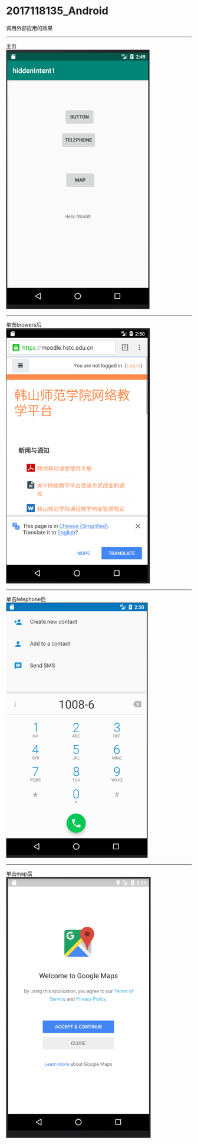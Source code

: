 # 2017118135_Android  
调用外部应用的效果

****
主页  
![my](https://github.com/nicewithgreat/2017118135_Android/blob/master/img/hiddenIntenthome.png)
****
单击browers后  
![my](https://github.com/nicewithgreat/2017118135_Android/blob/master/img/browers.png)
****
单击telephone后  
![my](https://github.com/nicewithgreat/2017118135_Android/blob/master/img/tel.png)
****
单击map后  
![my](https://github.com/nicewithgreat/2017118135_Android/blob/master/img/map.png)
